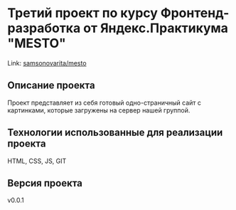 # Третий проект по курсу Фронтенд-разработка от Яндекс.Практикума "MESTO"

Link: [samsonovarita/mesto](https://samsonovarita.github.io/mesto/)

## Описание проекта
Проект представляет из себя готовый одно-страничный сайт с картинками, которые загружены на сервер нашей группой. 

## Технологии использованные для реализации проекта
HTML, CSS, JS, GIT

## Версия проекта
v0.0.1
